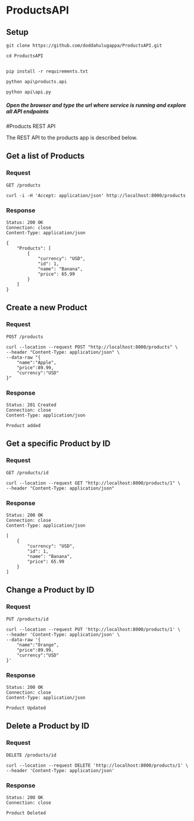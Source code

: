 # ProductsAPI

## Setup

```
git clone https://github.com/doddahulugappa/ProductsAPI.git

cd ProductsAPI


pip install -r requirements.txt

python api\products.api

python api\api.py

```
##### Open the browser and type the url where service is running and explore all API endpoints

#Products REST API

The REST API to the products app is described below.

## Get a list of Products

### Request

`GET /products`

    curl -i -H 'Accept: application/json' http://localhost:8000/products

### Response
    Status: 200 OK
    Connection: close
    Content-Type: application/json
    
    {
        "Products": [
            {
                "currency": "USD",
                "id": 1,
                "name": "Banana",
                "price": 65.99
            }
        ]
    }

## Create a new Product

### Request

`POST /products`

    curl --location --request POST "http://localhost:8000/products" \
    --header "Content-Type: application/json" \
    --data-raw "{
        "name":"Apple",
        "price":89.99,
        "currency":"USD"
    }"

### Response

    Status: 201 Created
    Connection: close
    Content-Type: application/json

    Product added

## Get a specific Product by ID

### Request

`GET /products/id`

    curl --location --request GET "http://localhost:8000/products/1" \
    --header "Content-Type: application/json"

### Response

    Status: 200 OK
    Connection: close
    Content-Type: application/json

    [
        {
            "currency": "USD",
            "id": 1,
            "name": "Banana",
            "price": 65.99
        }
    ]

## Change a Product by ID

### Request

`PUT /products/id`

    curl --location --request PUT 'http://localhost:8000/products/1' \
    --header 'Content-Type: application/json' \
    --data-raw '{
        "name":"Orange",
        "price":89.99,
        "currency":"USD"
    }'
### Response

    Status: 200 OK
    Connection: close
    Content-Type: application/json
    
    Product Updated
    
## Delete a Product by ID

### Request

`DELETE /products/id`

    curl --location --request DELETE 'http://localhost:8000/products/1' \
    --header 'Content-Type: application/json'
### Response


    Status: 20O OK
    Connection: close
    
    Product Deleted

